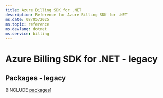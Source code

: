 ```yaml
---
title: Azure Billing SDK for .NET
description: Reference for Azure Billing SDK for .NET
ms.date: 08/05/2025
ms.topic: reference
ms.devlang: dotnet
ms.service: billing
---
```

# Azure Billing SDK for .NET - legacy
## Packages - legacy
[!INCLUDE [packages](billing-index.md)]